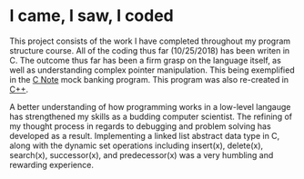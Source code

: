 # I came, I saw, I coded

This project consists of the work I have completed throughout my program structure course.
All of the coding thus far (10/25/2018) has been writen in C.  The outcome thus far has
been a firm grasp on the language itself, as well as understanding complex pointer manipulation.
This being exemplified in the [C Note](https://whoodes.github.io/journeythroughC/C_Note/) 
mock banking program. This program was also re-created in 
[C++](https://github.com/whoodes/journeythroughC/tree/master/C_Note_plusplus).


A better understanding of how programming works in a low-level langauge has
strengthened my skills as a budding computer scientist.  The refining of my thought process in regards to debugging 
and problem solving has developed as a result.  Implementing a linked list abstract data type in C, 
along with the dynamic set operations including insert(x), delete(x), search(x), successor(x), and 
predecessor(x) was a very humbling and rewarding experience.
